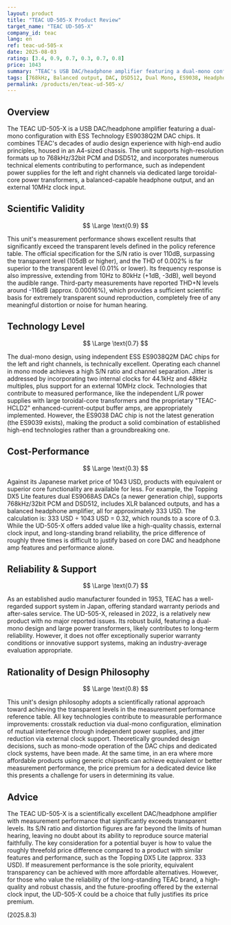 ```yaml
---
layout: product
title: "TEAC UD-505-X Product Review"
target_name: "TEAC UD-505-X"
company_id: teac
lang: en
ref: teac-ud-505-x
date: 2025-08-03
rating: [3.4, 0.9, 0.7, 0.3, 0.7, 0.8]
price: 1043
summary: "TEAC's USB DAC/headphone amplifier featuring a dual-mono configuration with ESS ES9038Q2M DAC chips. While its measurement performance is excellent, significantly exceeding transparent levels, it faces cost-performance challenges compared to products with equivalent features and performance."
tags: [768kHz, Balanced output, DAC, DSD512, Dual Mono, ES9038, Headphone amplifier, USB DAC]
permalink: /products/en/teac-ud-505-x/
---
```

## Overview

The TEAC UD-505-X is a USB DAC/headphone amplifier featuring a dual-mono configuration with ESS Technology ES9038Q2M DAC chips. It combines TEAC's decades of audio design experience with high-end audio principles, housed in an A4-sized chassis. The unit supports high-resolution formats up to 768kHz/32bit PCM and DSD512, and incorporates numerous technical elements contributing to performance, such as independent power supplies for the left and right channels via dedicated large toroidal-core power transformers, a balanced-capable headphone output, and an external 10MHz clock input.

## Scientific Validity

$$ \Large \text{0.9} $$

This unit's measurement performance shows excellent results that significantly exceed the transparent levels defined in the policy reference table. The official specification for the S/N ratio is over 110dB, surpassing the transparent level (105dB or higher), and the THD of 0.002% is far superior to the transparent level (0.01% or lower). Its frequency response is also impressive, extending from 10Hz to 80kHz (+1dB, -3dB), well beyond the audible range. Third-party measurements have reported THD+N levels around -116dB (approx. 0.00016%), which provides a sufficient scientific basis for extremely transparent sound reproduction, completely free of any meaningful distortion or noise for human hearing.

## Technology Level

$$ \Large \text{0.7} $$

The dual-mono design, using independent ESS ES9038Q2M DAC chips for the left and right channels, is technically excellent. Operating each channel in mono mode achieves a high S/N ratio and channel separation. Jitter is addressed by incorporating two internal clocks for 44.1kHz and 48kHz multiples, plus support for an external 10MHz clock. Technologies that contribute to measured performance, like the independent L/R power supplies with large toroidal-core transformers and the proprietary "TEAC-HCLD2" enhanced-current-output buffer amps, are appropriately implemented. However, the ES9038 DAC chip is not the latest generation (the ES9039 exists), making the product a solid combination of established high-end technologies rather than a groundbreaking one.

## Cost-Performance

$$ \Large \text{0.3} $$

Against its Japanese market price of 1043 USD, products with equivalent or superior core functionality are available for less. For example, the Topping DX5 Lite features dual ES9068AS DACs (a newer generation chip), supports 768kHz/32bit PCM and DSD512, includes XLR balanced outputs, and has a balanced headphone amplifier, all for approximately 333 USD. The calculation is: 333 USD ÷ 1043 USD = 0.32, which rounds to a score of 0.3. While the UD-505-X offers added value like a high-quality chassis, external clock input, and long-standing brand reliability, the price difference of roughly three times is difficult to justify based on core DAC and headphone amp features and performance alone.

## Reliability & Support

$$ \Large \text{0.7} $$

As an established audio manufacturer founded in 1953, TEAC has a well-regarded support system in Japan, offering standard warranty periods and after-sales service. The UD-505-X, released in 2022, is a relatively new product with no major reported issues. Its robust build, featuring a dual-mono design and large power transformers, likely contributes to long-term reliability. However, it does not offer exceptionally superior warranty conditions or innovative support systems, making an industry-average evaluation appropriate.

## Rationality of Design Philosophy

$$ \Large \text{0.8} $$

This unit's design philosophy adopts a scientifically rational approach toward achieving the transparent levels in the measurement performance reference table. All key technologies contribute to measurable performance improvements: crosstalk reduction via dual-mono configuration, elimination of mutual interference through independent power supplies, and jitter reduction via external clock support. Theoretically grounded design decisions, such as mono-mode operation of the DAC chips and dedicated clock systems, have been made. At the same time, in an era where more affordable products using generic chipsets can achieve equivalent or better measurement performance, the price premium for a dedicated device like this presents a challenge for users in determining its value.

## Advice

The TEAC UD-505-X is a scientifically excellent DAC/headphone amplifier with measurement performance that significantly exceeds transparent levels. Its S/N ratio and distortion figures are far beyond the limits of human hearing, leaving no doubt about its ability to reproduce source material faithfully. The key consideration for a potential buyer is how to value the roughly threefold price difference compared to a product with similar features and performance, such as the Topping DX5 Lite (approx. 333 USD). If measurement performance is the sole priority, equivalent transparency can be achieved with more affordable alternatives. However, for those who value the reliability of the long-standing TEAC brand, a high-quality and robust chassis, and the future-proofing offered by the external clock input, the UD-505-X could be a choice that fully justifies its price premium.

(2025.8.3)
